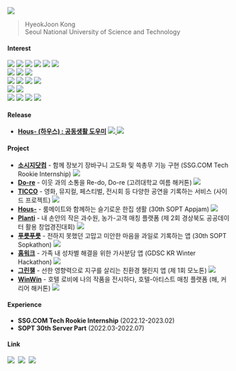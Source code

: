 <a href="https://hits.seeyoufarm.com"><img src="https://hits.seeyoufarm.com/api/count/incr/badge.svg?url=https%3A%2F%2Fgithub.com%2Forijoon98&count_bg=%23001AFB&title_bg=%235C93FB&icon=&icon_color=%23D5D5D5&title=hits&edge_flat=false"/></a>

>  HyeokJoon Kong   
> Seoul National University of Science and Technology

#### Interest
<img src="https://img.shields.io/badge/Java-007396?style=flat-square&logo=Java&logoColor=white"> <img src="https://img.shields.io/badge/TypeScript-2d79c7?style=flat-square&logo=TypeScript&logoColor=white"/> <img src="https://img.shields.io/badge/JavaScript-F7DF1E?style=flat-square&logo=JavaScript&logoColor=white"/> <img src="https://img.shields.io/badge/C++-00599C?style=flat-square&logo=C%2B%2B&logoColor=white"> <img src="https://img.shields.io/badge/HTML5-E34F26?style=flat-square&logo=HTML5&logoColor=white"> <img src="https://img.shields.io/badge/CSS3-1572B6?style=flat-square&logo=CSS3&logoColor=white">
<br>
<img src="https://img.shields.io/badge/Spring Boot-6DB33F?style=flat-sqaure&logo=Spring Boot&logoColor=white"> <img src="https://img.shields.io/badge/Node.js-339933?style=flat-sqaure&logo=Node.js&logoColor=white"> <img src="https://img.shields.io/badge/NestJS-E0234E?style=flat-sqaure&logo=NestJS&logoColor=white">
<br>
<img src="https://img.shields.io/badge/PostgreSQL-4169E1?style=flat-square&logo=PostgreSQL&logoColor=white"/> <img src="https://img.shields.io/badge/MySQL-4479A1?style=flat-sqaure&logo=MySQL&logoColor=white"> <img src="https://img.shields.io/badge/MongoDB-47A248?style=flat-sqaure&logo=MongoDB&logoColor=white"> <img src="https://img.shields.io/badge/Redis-DC382D?style=flat-sqaure&logo=Redis&logoColor=white">
<br>
<img src="https://img.shields.io/badge/AWS-232F3E?style=flat-square&logo=AmazonAWS&logoColor=white"/> <img src="https://img.shields.io/badge/Firebase-FFCA28?style=flat-square&logo=Firebase&logoColor=white"/>
<br>
<img src="https://img.shields.io/badge/Git-F05032?style=flat-sqaure&logo=Git&logoColor=white"> <img src="https://img.shields.io/badge/Github-181717?style=flat-sqaure&logo=Github&logoColor=white"> <img src="https://img.shields.io/badge/Github Actions-2088FF?style=flat-sqaure&logo=Github Actions&logoColor=white"> <img src="https://img.shields.io/badge/Docker-2496ED?style=flat-sqaure&logo=Docker&logoColor=white">

#### Release
<ul>	
  <li><a href="https://github.com/Hous-Release/hous-server"><b>Hous- (하우스) : 공동생활 도우미</b></a>&nbsp;<a href="https://apps.apple.com/kr/app/hous-/id1659976144"><img src="https://img.shields.io/badge/App Store-0D96F6?style=flat-sqaure&logo=App Store&logoColor=white"> <a href="https://play.google.com/store/apps/details?id=hous.release.android
"><img src="https://img.shields.io/badge/Google Play-414141?style=flat-sqaure&logo=Google Play&logoColor=white"></a>
</ul>

#### Project

<ul>
  <li><a href="https://github.com/SSG-sausage"><b>소시지닷컴</b></a> - 함께 장보기 장바구니 고도화 및 쓱총무 기능 구현 (SSG.COM Tech Rookie Internship)</a> <img src="https://img.shields.io/badge/Spring-6DB33F?style=flat-sqaure&logo=Spring&logoColor=white">
  <li><a href="https://github.com/KU-Summer-Hackathon/server"><b>Do-re</b></a> - 이웃 과의 소통을 Re-do, Do-re (고려대학교 여름 해커톤)</a> <img src="https://img.shields.io/badge/Spring-6DB33F?style=flat-sqaure&logo=Spring&logoColor=white">
  <li><a href="https://github.com/Ticco-Official/TICCO_Server"><b>TICCO</b></a> - 영화, 뮤지컬, 페스티벌, 전시회 등 다양한 공연을 기록하는 서비스 (사이드 프로젝트)</a> <img src="https://img.shields.io/badge/Spring-6DB33F?style=flat-sqaure&logo=Spring&logoColor=white">
  <li><a href="https://github.com/TeamHous/Hous-Server"><b>Hous-</b></a> - 룸메이트와 함께하는 슬기로운 한집 생활 (30th SOPT Appjam)</a> <img src="https://img.shields.io/badge/Node.js-339933?style=flat-square&logo=Node.js&logoColor=white"/>
  <li><a href="https://github.com/Spinoza-Project/Spinoza_Server"><b>Planti</b></a> - 내 손안의 작은 과수원, 농가-고객 매칭 플랫폼 (제 2회 경상북도 공공데이터 활용 창업경진대회)</a> <img src="https://img.shields.io/badge/Node.js-339933?style=flat-square&logo=Node.js&logoColor=white"/>
  <li><a href="https://github.com/SOPKATHON-GROUP11/Nangman-Server"><b>푸릇푸릇</b></a> - 전하지 못했던 고맙고 미안한 마음을 과일로 기록하는 앱 (30th SOPT Sopkathon)</a> <img src="https://img.shields.io/badge/Node.js-339933?style=flat-square&logo=Node.js&logoColor=white"/>
  <li><a href="https://github.com/GDSC-Homework/Homework_Back"><b>홈워크</b></a> - 가족 내 성차별 해결을 위한 가사분담 앱 (GDSC KR Winter Hackathon)</a> <img src="https://img.shields.io/badge/Spring-6DB33F?style=flat-sqaure&logo=Spring&logoColor=white">
	<li><a href="https://github.com/Monothon-1th/GreenChallenge_Back"><b>그린챌</b></a> - 선한 영향력으로 지구를 살리는 친환경 챌린지 앱 (제 1회 모노톤)</a> <img src="https://img.shields.io/badge/Spring-6DB33F?style=flat-sqaure&logo=Spring&logoColor=white">
  <li><a href="https://github.com/Hackathon-WinWin/WinWin_Back"><b>WinWin</b></a> - 호텔 로비에 나의 작품을 전시하다, 
호텔-아티스트 매칭 플랫폼 (해, 커리어 해커톤)</a> <img src="https://img.shields.io/badge/Node.js-339933?style=flat-square&logo=Node.js&logoColor=white"/>	
</ul>

#### Experience
<ul>
  <li> <b>SSG.COM Tech Rookie Internship</b>&nbsp;(2022.12-2023.02)
  <li> <b>SOPT 30th Server Part</b>&nbsp;(2022.03-2022.07)
</ul>

#### Link

<a href="https://hyeokjoon.notion.site/Hyeokjoon-Kong-e1ef287d8e2d40d39847274931914a3e"><img src="https://img.shields.io/badge/Resume-000000?style=flat-square&logo=Notion&logoColor=white&link=https://hyeokjoon.notion.site/Hyeokjoon-Kong-e1ef287d8e2d40d39847274931914a3e"/></a>&nbsp;
<a href="https://devjoon.tistory.com"><img src="https://img.shields.io/badge/Tech Blog-000000?style=flat-square&logo=Tistory&logoColor=white&link=https://devjoon.tistory.com"/></a>&nbsp;
<a href="mailto:orijoon98@gmail.com"><img src="https://img.shields.io/badge/orijoon98@gmail.com-d14836?style=flat-square&logo=Gmail&logoColor=white&link=mailto:orijoon98@gmail.com"/></a>
